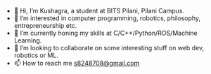 - 👋 Hi, I’m Kushagra, a student at BITS Pilani, Pilani Campus.
- 👀 I’m interested in computer programming, robotics, philosophy, entrepreneurship etc.
- 🌱 I’m currently honing my skills at C/C++/Python/ROS/Machine Learning.
- 💞️ I’m looking to collaborate on some interesting stuff on web dev, robotics or ML.
- 📫 How to reach me s8248708@gmail.com

<!---
Kushagra-05/Kushagra-05 is a ✨ special ✨ repository because its `README.md` (this file) appears on your GitHub profile.
You can click the Preview link to take a look at your changes.
--->
